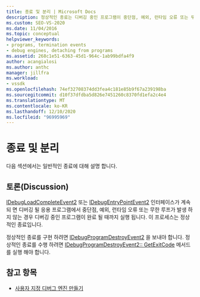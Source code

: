 ```yaml
---
title: 종료 및 분리 | Microsoft Docs
description: 정상적인 종료는 디버깅 중인 프로그램이 중단점, 예외, 런타임 오류 또는 무한 루프 없이 완료 될 때까지 실행 됨을 의미 합니다.
ms.custom: SEO-VS-2020
ms.date: 11/04/2016
ms.topic: conceptual
helpviewer_keywords:
- programs, termination events
- debug engines, detaching from programs
ms.assetid: 268c1e51-6363-45d1-964c-1ab99bdfa4f9
author: acangialosi
ms.author: anthc
manager: jillfra
ms.workload:
- vssdk
ms.openlocfilehash: 74ef32708374dd3fea4c181e85b9f67a239198ba
ms.sourcegitcommit: d10f37dfdba5d826e7451260c8370fd1efa2c4e4
ms.translationtype: MT
ms.contentlocale: ko-KR
ms.lasthandoff: 12/10/2020
ms.locfileid: "96995969"
---
```

# <a name="termination-and-detaching"></a>종료 및 분리
다음 섹션에서는 일반적인 종료에 대해 설명 합니다.

## <a name="discussion"></a>토론(Discussion)
 [IDebugLoadCompleteEvent2](../../extensibility/debugger/reference/idebugloadcompleteevent2.md) 또는 [IDebugEntryPointEvent2](../../extensibility/debugger/reference/idebugentrypointevent2.md) 인터페이스가 계속 되 면 디버깅 될 응용 프로그램에서 중단점, 예외, 런타임 오류 또는 무한 루프가 발생 하지 않는 경우 디버깅 중인 프로그램이 완료 될 때까지 실행 됩니다. 이 프로세스는 정상적인 종료입니다.

 정상적인 종료를 구현 하려면 [IDebugProgramDestroyEvent2](../../extensibility/debugger/reference/idebugprogramdestroyevent2.md) 을 보내야 합니다. 정상적인 종료를 수행 하려면 [IDebugProgramDestroyEvent2:: GetExitCode](../../extensibility/debugger/reference/idebugprogramdestroyevent2-getexitcode.md) 메서드를 실행 해야 합니다.

## <a name="see-also"></a>참고 항목
- [사용자 지정 디버그 엔진 만들기](../../extensibility/debugger/creating-a-custom-debug-engine.md)
